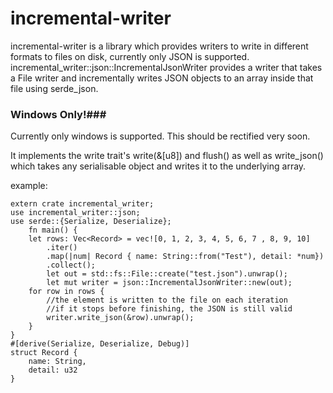 # incremental-writer

incremental-writer is a library which provides writers to write in different formats to files on disk, currently 
only JSON is supported. incremental_writer::json::IncrementalJsonWriter provides a writer that takes a File writer
and incrementally writes JSON objects to an array inside that file using serde_json. 

### Windows Only!### 
Currently only windows is supported. This should be rectified very soon.

It implements the write trait's write(&[u8]) and flush() as well as write_json() which takes
any serialisable object and writes it to the underlying array.

example: 
    
    extern crate incremental_writer;
    use incremental_writer::json;
    use serde::{Serialize, Deserialize};
        fn main() {
        let rows: Vec<Record> = vec![0, 1, 2, 3, 4, 5, 6, 7 , 8, 9, 10]
            .iter()
            .map(|num| Record { name: String::from("Test"), detail: *num})
            .collect();
            let out = std::fs::File::create("test.json").unwrap();
            let mut writer = json::IncrementalJsonWriter::new(out);
        for row in rows {
            //the element is written to the file on each iteration
            //if it stops before finishing, the JSON is still valid
            writer.write_json(&row).unwrap();
        }
    }
    #[derive(Serialize, Deserialize, Debug)]
    struct Record { 
        name: String,
        detail: u32
    }
